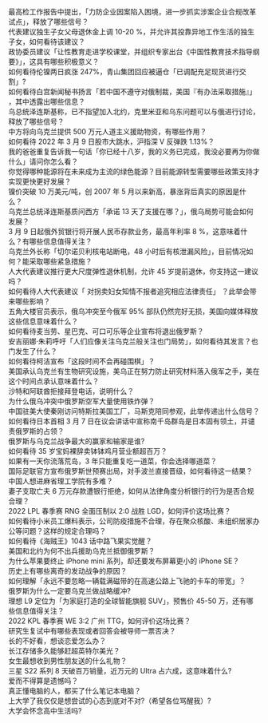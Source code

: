 最高检工作报告中提出，「力防企业因案陷入困境，进一步抓实涉案企业合规改革试点」，释放了哪些信号？  
代表建议独生子女父母退休金上调 10-20 %，并允许其投靠异地工作生活的独生子女，如何看待该建议？  
政协委员建议「让性教育走进学校课堂，并组织专家出台《中国性教育技术指导纲要》」，这具有哪些积极意义？  
如何看待伦镍两日疯涨 247%，青山集团回应被逼仓「已调配充足现货进行交割」?  
如何看待白宫新闻秘书扬言「若中国不遵守对俄制裁，美国『有办法采取措施』」 ，其中透露出哪些信息？  
乌总统泽连斯基称，已不指望加入北约，克里米亚和乌东问题可以与俄进行讨论，释放了哪些信号？  
中方将向乌克兰提供 500 万元人道主义援助物资，有哪些作用？  
如何看待 2022 年 3 月 9 日股市大跳水，沪指深 V 反弹跌 1.13%？  
我的爸爸重复告诉我一句话「你已经十八岁，我的义务已完成，我没必要再为你做什么」请问你怎么看？  
你觉得哪种能源将在未来成为主流的绿色能源？目前能源转型需要哪些政策支持才实现更快更好发展？  
镍价突破 10 万美元/吨，创 2007 年 5 月以来新高，暴涨背后真实的原因是什么？  
乌克兰总统泽连斯基质问西方「承诺 13 天了支援在哪？」，俄乌局势可能会如何发展？  
3 月 9 日起俄外贸银行将开展人民币存款业务，最高年利率 8 %，这意味着什么？有哪些信息值得关注？  
乌克兰外长称「切尔诺贝利核电站断电，48 小时后有核泄漏风险」，目前情况如何？能采取哪些紧急措施？  
人大代表建议推行更大尺度弹性退休机制，允许 45 岁提前退休，你支持这一建议吗？  
如何看待人大代表建议「 对拐卖妇女知情不报者追究相应法律责任」 ？此举会带来哪些影响？  
五角大楼官员表示，俄乌冲突至今俄军 95% 部队仍然完好无损，美国向媒体释放这些信息意味着什么？  
如何看待麦当劳、星巴克、可口可乐等企业宣布将退出俄罗斯？  
安吉丽娜·朱莉呼吁「人们应像关注乌克兰般关注也门局势」，如何看待其发言？也门发生了什么？  
如何看待柯洁宣布「这段时间不会再碰围棋」？  
美国承认乌克兰有生物研究设施，美乌正在努力防止研究材料落入俄军之手，美在这个时间点承认意味着什么？  
沙特和阿联酋拒接拜登电话，说明什么？  
为什么俄乌冲突中俄罗斯空军大量使用铁炸弹？  
中国驻美大使秦刚访问特斯拉美国工厂，马斯克陪同参观，此举传递出什么信号？  
如何看待日本首相 3 月 7 日在议会讲话中宣称南千岛群岛是日本固有领土，并谴责俄罗斯的占领？  
俄罗斯与乌克兰战争最大的赢家和输家是谁?  
如何看待 35 岁宝妈裸辞卖钵钵鸡月营业额超百万？  
如果有一天你流落荒岛，3 年只能重复吃一道菜，你会选择哪道菜？  
国际足联官方宣布俄罗斯世预赛出局，对手波兰直接晋级，如何看待这一结果？  
中国人想进麻省理工学院有多难？  
妻子支取亡夫 6 万元存款遭银行拒绝，如何从法律角度分析银行的行为是否合规合理？  
2022 LPL 春季赛 RNG 全面压制以 2:0 战胜 LGD，如何评价这场比赛？  
如何看待小米员工爆料表示，公司防疫措施不合理，存在聚众核酸、未组织居家办公等问题？这样的规定合理吗？  
如何看待《海贼王》1043 话中路飞果实觉醒？  
美国和北约为何不出兵援助乌克兰抵御俄罗斯？  
为什么苹果要终止 iPhone mini 系列，却还要发布屏幕更小的 iPhone SE？  
历史上有哪些离奇的发动战争的原因？  
如何理解「永远不要忽略一辆载满磁带的在高速公路上飞驰的卡车的带宽」？  
俄罗斯为什么一定要乌克兰做战略缓冲?  
理想 L9 定位为「为家庭打造的全球智能旗舰 SUV」，预售价 45-50 万，还有哪些信息值得关注？  
2022 KPL 春季赛 WE 3:2 广州 TTG，如何评价这场比赛？  
研究生复试中有哪些表现或者回答会被导师一票否决？  
长的不好看，想谈恋爱怎么办？  
长江存储多久能够赶超英特尔美光？  
女生最想收到男性朋友送的什么礼物？  
三星 S22 系列 8 天破百万销量，近万元的 UItra 占六成，这意味着什么?  
爱而不得算是遗憾吗？  
真正懂电脑的人，都买了什么笔记本电脑？  
上大学了我仅仅是想尝试的心态到底对不对?（希望各位骂醒我）?  
大学会怀念高中生活吗?  
